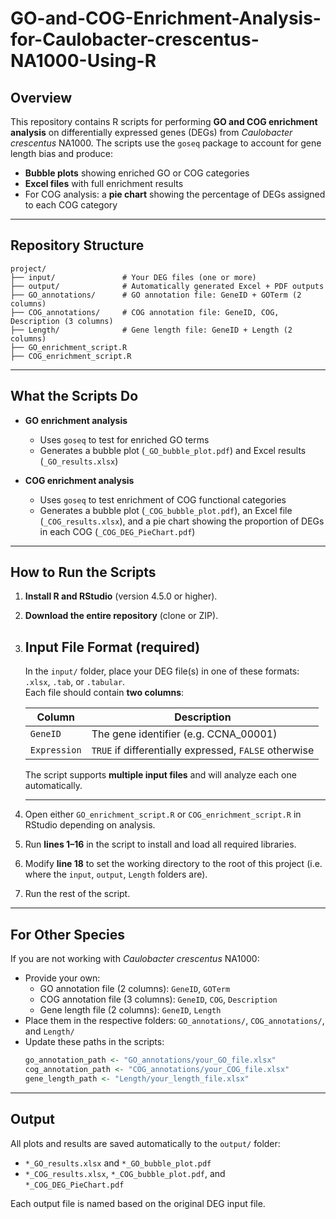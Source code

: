 # GO-and-COG-Enrichment-Analysis-for-Caulobacter-crescentus-NA1000-Using-R

##  Overview

This repository contains R scripts for performing **GO and COG enrichment analysis** on differentially expressed genes (DEGs) from *Caulobacter crescentus* NA1000. The scripts use the `goseq` package to account for gene length bias and produce:

- **Bubble plots** showing enriched GO or COG categories  
- **Excel files** with full enrichment results  
- For COG analysis: a **pie chart** showing the percentage of DEGs assigned to each COG category

---

## Repository Structure

```
project/
├── input/               # Your DEG files (one or more)
├── output/              # Automatically generated Excel + PDF outputs
├── GO_annotations/      # GO annotation file: GeneID + GOTerm (2 columns)
├── COG_annotations/     # COG annotation file: GeneID, COG, Description (3 columns)
├── Length/              # Gene length file: GeneID + Length (2 columns)
├── GO_enrichment_script.R
├── COG_enrichment_script.R
```

---

##  What the Scripts Do

- **GO enrichment analysis**  
  - Uses `goseq` to test for enriched GO terms  
  - Generates a bubble plot (`_GO_bubble_plot.pdf`) and Excel results (`_GO_results.xlsx`)  

- **COG enrichment analysis**  
  - Uses `goseq` to test enrichment of COG functional categories  
  - Generates a bubble plot (`_COG_bubble_plot.pdf`), an Excel file (`_COG_results.xlsx`), and a pie chart showing the proportion of DEGs in each COG (`_COG_DEG_PieChart.pdf`)

---

##  How to Run the Scripts

1. **Install R and RStudio** (version 4.5.0 or higher).
2. **Download the entire repository** (clone or ZIP).

3. ## Input File Format (required)

	In the `input/` folder, place your DEG file(s) in one of these formats: `.xlsx`, `.tab`, or `.tabular`.  
	Each file should contain **two columns**:

	| Column      | Description                                |
	|-------------|--------------------------------------------|
	| `GeneID`    | The gene identifier (e.g. CCNA_00001)       |
	| `Expression`| `TRUE` if differentially expressed, `FALSE` otherwise |

	The script supports **multiple input files** and will analyze each one automatically.

	---
4. Open either `GO_enrichment_script.R` or `COG_enrichment_script.R` in RStudio depending on analysis.

5. Run **lines 1–16** in the script to install and load all required libraries.
6. Modify **line 18** to set the working directory to the root of this project (i.e. where the `input`, `output`, `Length` folders are).
7. Run the rest of the script.

---



## For Other Species

If you are not working with *Caulobacter crescentus* NA1000:

- Provide your own:
  - GO annotation file (2 columns): `GeneID`, `GOTerm`
  - COG annotation file (3 columns): `GeneID`, `COG`, `Description`
  - Gene length file (2 columns): `GeneID`, `Length`
- Place them in the respective folders: `GO_annotations/`, `COG_annotations/`, and `Length/`
- Update these paths in the scripts:
  ```r
  go_annotation_path <- "GO_annotations/your_GO_file.xlsx"
  cog_annotation_path <- "COG_annotations/your_COG_file.xlsx"
  gene_length_path <- "Length/your_length_file.xlsx"
  ```

---

## Output

All plots and results are saved automatically to the `output/` folder:

- `*_GO_results.xlsx` and `*_GO_bubble_plot.pdf`
- `*_COG_results.xlsx`, `*_COG_bubble_plot.pdf`, and `*_COG_DEG_PieChart.pdf`

Each output file is named based on the original DEG input file.
